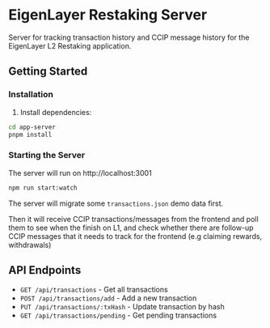 # EigenLayer Restaking Server

Server for tracking transaction history and CCIP message history for the EigenLayer L2 Restaking application.

## Getting Started

### Installation

1. Install dependencies:
```bash
cd app-server
pnpm install
```

### Starting the Server

The server will run on http://localhost:3001
```bash
npm run start:watch
```
The server will migrate some `transactions.json` demo data first.

Then it will receive CCIP transactions/messages from the frontend and poll them to see when the finish on L1, and check whether there are follow-up CCIP messages that it needs to track for the frontend (e.g claiming rewards, withdrawals)


## API Endpoints

- `GET /api/transactions` - Get all transactions
- `POST /api/transactions/add` - Add a new transaction
- `PUT /api/transactions/:txHash` - Update transaction by hash
- `GET /api/transactions/pending` - Get pending transactions